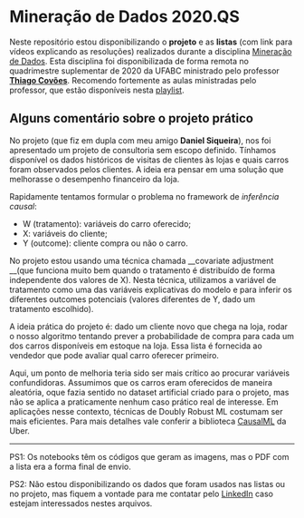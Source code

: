 # Mineração de Dados 2020.QS

Neste repositório estou disponibilizando o **projeto** e as **listas** (com link para vídeos explicando as resoluções) realizados durante a disciplina [Mineração de Dados](http://professor.ufabc.edu.br/~thiago.covoes/mdqs_pos/). Esta disciplina foi disponibilizada de forma remota no quadrimestre suplementar de 2020 da UFABC ministrado pelo professor [**Thiago Covões**](http://professor.ufabc.edu.br/~thiago.covoes/). Recomendo fortemente as aulas ministradas pelo professor, que estão disponíveis nesta [playlist](https://www.youtube.com/playlist?list=PL8QzQjvH3N_MMuRKiyTCFyT20GKJplVSG).

## Alguns comentário sobre o projeto prático

No projeto (que fiz em dupla com meu amigo **Daniel Siqueira**), nos foi apresentado um projeto de consultoria sem escopo definido. Tínhamos disponível os dados históricos de visitas de clientes às lojas e quais carros foram observados pelos clientes. A ideia era pensar em uma solução que melhorasse o desempenho financeiro da loja.

Rapidamente tentamos formular o problema no framework de *inferência causal*:

- W (tratamento): variáveis do carro oferecido;
- X: variáveis do cliente;
- Y (outcome): cliente compra ou não o carro.  

No projeto estou usando uma técnica chamada __covariate adjustment  __(que funciona muito bem quando o tratamento é distribuído de forma independente dos valores de X). Nesta técnica, utilizamos a variável de tratamento como uma das variáveis explicativas do modelo e para inferir os diferentes outcomes potenciais (valores diferentes de Y, dado um tratamento escolhido).

A ideia prática do projeto é: dado um cliente novo que chega na loja, rodar o nosso algoritmo tentando prever a probabilidade de compra para cada um dos carros disponíveis em estoque na loja. Essa lista é fornecida ao vendedor que pode avaliar qual carro oferecer primeiro.

Aqui, um ponto de melhoria teria sido ser mais crítico ao procurar variáveis confundidoras. Assumimos que os carros eram oferecidos de maneira aleatória, oque fazia sentido no dataset artificial criado para o projeto, mas não se aplica a praticamente nenhum caso prático real de interesse. Em aplicações nesse contexto, técnicas de Doubly Robust ML costumam ser mais eficientes. Para mais detalhes vale conferir a biblioteca [CausalML](github.com/uber/causalml) da Uber.

____

PS1: Os notebooks têm os códigos que geram as imagens, mas o PDF com a lista era a forma final de envio. 

PS2: Não estou disponibilizando os dados que foram usados nas listas ou no projeto, mas fiquem a vontade para me contatar pelo [LinkedIn](https://www.linkedin.com/in/carlo-lemos/) caso estejam interessados nestes arquivos.

